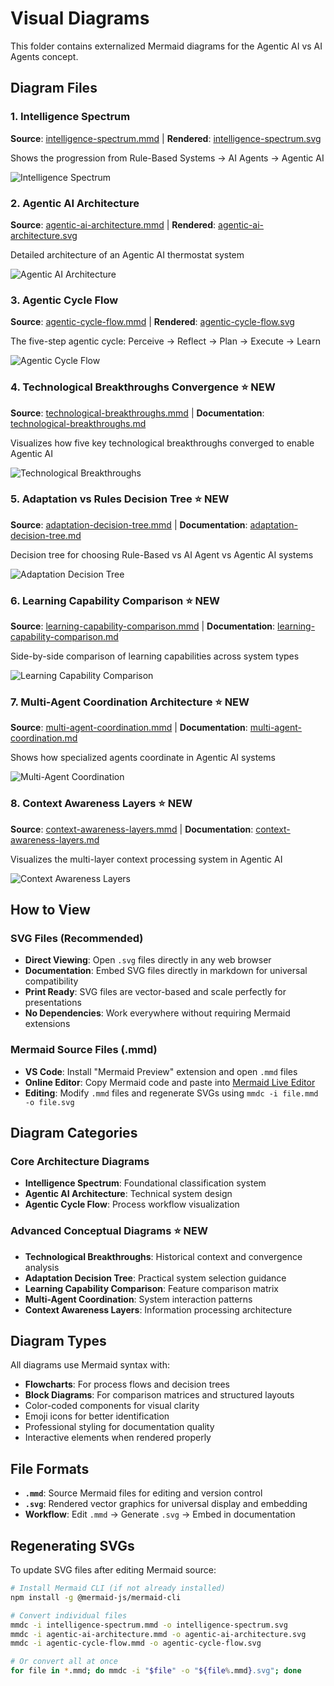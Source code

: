# Visual Diagrams

This folder contains externalized Mermaid diagrams for the Agentic AI vs AI Agents concept.

## Diagram Files

### 1. Intelligence Spectrum
**Source**: [intelligence-spectrum.mmd](intelligence-spectrum.mmd) | **Rendered**: [intelligence-spectrum.svg](intelligence-spectrum.svg)

Shows the progression from Rule-Based Systems → AI Agents → Agentic AI

![Intelligence Spectrum](intelligence-spectrum.svg)

### 2. Agentic AI Architecture  
**Source**: [agentic-ai-architecture.mmd](agentic-ai-architecture.mmd) | **Rendered**: [agentic-ai-architecture.svg](agentic-ai-architecture.svg)

Detailed architecture of an Agentic AI thermostat system

![Agentic AI Architecture](agentic-ai-architecture.svg)

### 3. Agentic Cycle Flow
**Source**: [agentic-cycle-flow.mmd](agentic-cycle-flow.mmd) | **Rendered**: [agentic-cycle-flow.svg](agentic-cycle-flow.svg)

The five-step agentic cycle: Perceive → Reflect → Plan → Execute → Learn

![Agentic Cycle Flow](agentic-cycle-flow.svg)

### 4. Technological Breakthroughs Convergence ⭐ NEW
**Source**: [technological-breakthroughs.mmd](technological-breakthroughs.mmd) | **Documentation**: [technological-breakthroughs.md](technological-breakthroughs.md)

Visualizes how five key technological breakthroughs converged to enable Agentic AI

![Technological Breakthroughs](technological-breakthroughs.svg)

### 5. Adaptation vs Rules Decision Tree ⭐ NEW
**Source**: [adaptation-decision-tree.mmd](adaptation-decision-tree.mmd) | **Documentation**: [adaptation-decision-tree.md](adaptation-decision-tree.md)

Decision tree for choosing Rule-Based vs AI Agent vs Agentic AI systems

![Adaptation Decision Tree](adaptation-decision-tree.svg)

### 6. Learning Capability Comparison ⭐ NEW
**Source**: [learning-capability-comparison.mmd](learning-capability-comparison.mmd) | **Documentation**: [learning-capability-comparison.md](learning-capability-comparison.md)

Side-by-side comparison of learning capabilities across system types

![Learning Capability Comparison](learning-capability-comparison.svg)

### 7. Multi-Agent Coordination Architecture ⭐ NEW
**Source**: [multi-agent-coordination.mmd](multi-agent-coordination.mmd) | **Documentation**: [multi-agent-coordination.md](multi-agent-coordination.md)

Shows how specialized agents coordinate in Agentic AI systems

![Multi-Agent Coordination](multi-agent-coordination.svg)

### 8. Context Awareness Layers ⭐ NEW
**Source**: [context-awareness-layers.mmd](context-awareness-layers.mmd) | **Documentation**: [context-awareness-layers.md](context-awareness-layers.md)

Visualizes the multi-layer context processing system in Agentic AI

![Context Awareness Layers](context-awareness-layers.svg)

## How to View

### SVG Files (Recommended)
- **Direct Viewing**: Open `.svg` files directly in any web browser
- **Documentation**: Embed SVG files directly in markdown for universal compatibility
- **Print Ready**: SVG files are vector-based and scale perfectly for presentations
- **No Dependencies**: Work everywhere without requiring Mermaid extensions

### Mermaid Source Files (.mmd)
- **VS Code**: Install "Mermaid Preview" extension and open `.mmd` files
- **Online Editor**: Copy Mermaid code and paste into [Mermaid Live Editor](https://mermaid.live)
- **Editing**: Modify `.mmd` files and regenerate SVGs using `mmdc -i file.mmd -o file.svg`

## Diagram Categories

### Core Architecture Diagrams
- **Intelligence Spectrum**: Foundational classification system
- **Agentic AI Architecture**: Technical system design
- **Agentic Cycle Flow**: Process workflow visualization

### Advanced Conceptual Diagrams ⭐ NEW
- **Technological Breakthroughs**: Historical context and convergence analysis
- **Adaptation Decision Tree**: Practical system selection guidance
- **Learning Capability Comparison**: Feature comparison matrix
- **Multi-Agent Coordination**: System interaction patterns
- **Context Awareness Layers**: Information processing architecture

## Diagram Types

All diagrams use Mermaid syntax with:
- **Flowcharts**: For process flows and decision trees
- **Block Diagrams**: For comparison matrices and structured layouts
- Color-coded components for visual clarity
- Emoji icons for better identification
- Professional styling for documentation quality
- Interactive elements when rendered properly

## File Formats

- **`.mmd`**: Source Mermaid files for editing and version control
- **`.svg`**: Rendered vector graphics for universal display and embedding
- **Workflow**: Edit `.mmd` → Generate `.svg` → Embed in documentation

## Regenerating SVGs

To update SVG files after editing Mermaid source:
```bash
# Install Mermaid CLI (if not already installed)
npm install -g @mermaid-js/mermaid-cli

# Convert individual files
mmdc -i intelligence-spectrum.mmd -o intelligence-spectrum.svg
mmdc -i agentic-ai-architecture.mmd -o agentic-ai-architecture.svg
mmdc -i agentic-cycle-flow.mmd -o agentic-cycle-flow.svg

# Or convert all at once
for file in *.mmd; do mmdc -i "$file" -o "${file%.mmd}.svg"; done
```

